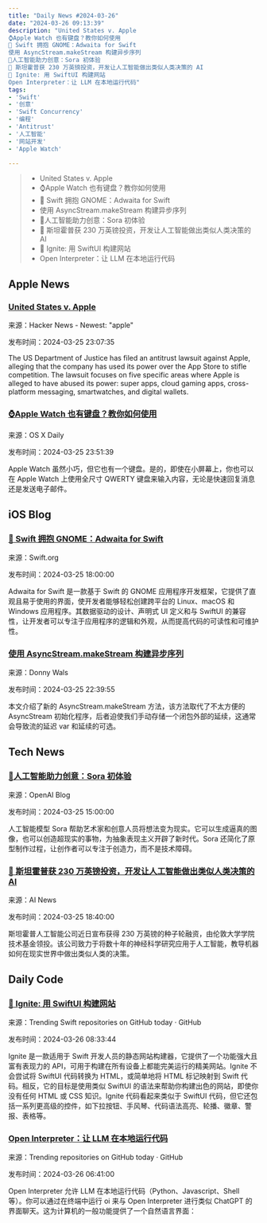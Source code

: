 ```yaml
---
title: "Daily News #2024-03-26"
date: "2024-03-26 09:13:39"
description: "United States v. Apple
⌚️Apple Watch 也有键盘？教你如何使用
🌟 Swift 拥抱 GNOME：Adwaita for Swift
使用 AsyncStream.makeStream 构建异步序列
🌟人工智能助力创意：Sora 初体验
🤖️ 斯坦霍普获 230 万英镑投资，开发让人工智能做出类似人类决策的 AI
🌟 Ignite: 用 SwiftUI 构建网站
Open Interpreter：让 LLM 在本地运行代码"
tags: 
- 'Swift'
- '创意'
- 'Swift Concurrency'
- '编程'
- 'Antitrust'
- '人工智能'
- '网站开发'
- 'Apple Watch'

---
```


> - United States v. Apple
> - ⌚️Apple Watch 也有键盘？教你如何使用
> - 🌟 Swift 拥抱 GNOME：Adwaita for Swift
> - 使用 AsyncStream.makeStream 构建异步序列
> - 🌟人工智能助力创意：Sora 初体验
> - 🤖️ 斯坦霍普获 230 万英镑投资，开发让人工智能做出类似人类决策的 AI
> - 🌟 Ignite: 用 SwiftUI 构建网站
> - Open Interpreter：让 LLM 在本地运行代码

## Apple News

### [United States v. Apple](https://stratechery.com/2024/united-states-v-apple/)

来源：Hacker News - Newest: "apple"

发布时间：2024-03-25 23:07:35

The US Department of Justice has filed an antitrust lawsuit against Apple, alleging that the company has used its power over the App Store to stifle competition. The lawsuit focuses on five specific areas where Apple is alleged to have abused its power: super apps, cloud gaming apps, cross-platform messaging, smartwatches, and digital wallets.

### [⌚️Apple Watch 也有键盘？教你如何使用](https://osxdaily.com/2024/03/25/how-use-apple-watch-keyboard/)

来源：OS X Daily

发布时间：2024-03-25 23:51:39

Apple Watch 虽然小巧，但它也有一个键盘。是的，即使在小屏幕上，你也可以在 Apple Watch 上使用全尺寸 QWERTY 键盘来输入内容，无论是快速回复消息还是发送电子邮件。

## iOS Blog

### [🌟 Swift 拥抱 GNOME：Adwaita for Swift](https://swift.org/blog/adwaita-swift/)

来源：Swift.org

发布时间：2024-03-25 18:00:00

Adwaita for Swift 是一款基于 Swift 的 GNOME 应用程序开发框架，它提供了直观且易于使用的界面，使开发者能够轻松创建跨平台的 Linux、macOS 和 Windows 应用程序。其数据驱动的设计、声明式 UI 定义和与 SwiftUI 的兼容性，让开发者可以专注于应用程序的逻辑和外观，从而提高代码的可读性和可维护性。

### [使用 AsyncStream.makeStream 构建异步序列](https://www.donnywals.com/building-an-asyncsequence-with-asyncstream-makestream/)

来源：Donny Wals

发布时间：2024-03-25 22:39:55

本文介绍了新的 AsyncStream.makeStream 方法，该方法取代了不太方便的 AsyncStream 初始化程序，后者迫使我们手动存储一个闭包外部的延续，这通常会导致流的延迟 var 和延续的可选。

## Tech News

### [🌟人工智能助力创意：Sora 初体验](https://openai.com/blog/sora-first-impressions)

来源：OpenAI Blog

发布时间：2024-03-25 15:00:00

人工智能模型 Sora 帮助艺术家和创意人员将想法变为现实。它可以生成逼真的图像，也可以创造超现实的事物，为抽象表现主义开辟了新时代。Sora 还简化了原型制作过程，让创作者可以专注于创造力，而不是技术障碍。

### [🤖️ 斯坦霍普获 230 万英镑投资，开发让人工智能做出类似人类决策的 AI](https://www.artificialintelligence-news.com/2024/03/25/stanhope-raises-2-3m-for-ai-that-teaches-machines-to-make-human-like-decisions/)

来源：AI News

发布时间：2024-03-25 18:40:00

斯坦霍普人工智能公司近日宣布获得 230 万英镑的种子轮融资，由伦敦大学学院技术基金领投。该公司致力于将数十年的神经科学研究应用于人工智能，教导机器如何在现实世界中做出类似人类的决策。

## Daily Code

### [🌟 Ignite: 用 SwiftUI 构建网站](https://github.com/twostraws/Ignite)

来源：Trending Swift repositories on GitHub today · GitHub

发布时间：2024-03-26 08:33:44

Ignite 是一款适用于 Swift 开发人员的静态网站构建器，它提供了一个功能强大且富有表现力的 API，可用于构建在所有设备上都能完美运行的精美网站。Ignite 不会尝试将 SwiftUI 代码转换为 HTML，或简单地将 HTML 标记映射到 Swift 代码。相反，它的目标是使用类似 SwiftUI 的语法来帮助你构建出色的网站，即使你没有任何 HTML 或 CSS 知识。Ignite 代码看起来类似于 SwiftUI 代码，但它还包括一系列更高级的控件，如下拉按钮、手风琴、代码语法高亮、轮播、徽章、警报、表格等。

### [Open Interpreter：让 LLM 在本地运行代码](https://github.com/OpenInterpreter/open-interpreter)

来源：Trending repositories on GitHub today · GitHub

发布时间：2024-03-26 06:41:00

Open Interpreter 允许 LLM 在本地运行代码（Python、Javascript、Shell 等）。你可以通过在终端中运行 oi 来与 Open Interpreter 进行类似 ChatGPT 的界面聊天。这为计算机的一般功能提供了一个自然语言界面：
